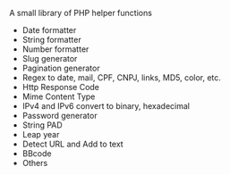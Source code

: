 A small library of PHP helper functions

- Date formatter
- String formatter
- Number formatter
- Slug generator
- Pagination generator
- Regex to date, mail, CPF, CNPJ, links, MD5, color, etc.
- Http Response Code
- Mime Content Type
- IPv4 and IPv6 convert to binary, hexadecimal
- Password generator
- String PAD
- Leap year
- Detect URL and Add <a> to text
- BBcode
- Others
